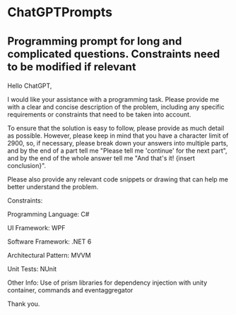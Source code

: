 # ChatGPTPrompts
<h2 style="font-size: 24px;">Programming prompt for long and complicated questions. Constraints need to be modified if relevant</h2>
<p>Hello ChatGPT,</p>

<p>I would like your assistance with a programming task. Please provide me with a clear and concise description of the problem, including any specific requirements or constraints that need to be taken into account.</p>

<p>To ensure that the solution is easy to follow, please provide as much detail as possible. However, please keep in mind that you have a character limit of 2900, so, if necessary, please break down your answers into multiple parts, and by the end of a part tell me "Please tell me 'continue' for the next part", and by the end of the whole answer tell me "And that's it! {insert conclusion}".</p>

<p>Please also provide any relevant code snippets or drawing that can help me better understand the problem.</p>

Constraints:
<p>Programming Language: C#</p>
<p>UI Framework: WPF</p>
<p>Software Framework: .NET 6</p>
<p>Architectural Pattern: MVVM</p>
<p>Unit Tests: NUnit</p>
<p>Other Info: Use of prism libraries for dependency injection with unity container, commands and eventaggregator</p>

<p>Thank you.</p>
